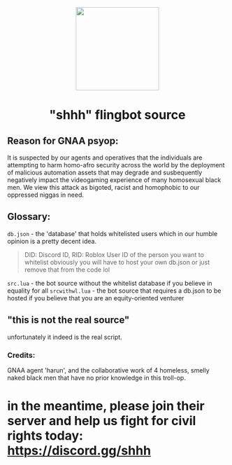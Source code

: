 <div align=center>
  <img src="https://gnaa.gay/assets/gnaa%20trademark.png" height=190>
<h1> "shhh" flingbot source </h1>
</div>

## Reason for GNAA psyop:

It is suspected by our agents and operatives that the individuals are attempting to harm homo-afro security across the world by the deployment of malicious automation assets that may degrade and susbequently negatively impact the videogaming experience of many homosexual black men. We view this attack as bigoted, racist and homophobic to our oppressed niggas in need.


## Glossary:
`db.json` - the 'database' that holds whitelisted users which in our humble opinion is a pretty decent idea.
> DID: Discord ID, RID: Roblox User ID of the person you want to whitelist
> obviously you will have to host your own db.json or just remove that from the code lol

`src.lua` - the bot source without the whitelist database if you believe in equality for all
`srcwithwl.lua` - the bot source that requires a db.json to be hosted if you believe that you are an equity-oriented venturer

## "this is not the real source"
unfortunately it indeed is the real script.


### Credits:
GNAA agent 'harun', and the collaborative work of 4 homeless, smelly naked black men that have no prior knowledge in this troll-op.


# in the meantime, please join their server and help us fight for civil rights today: https://discord.gg/shhh
